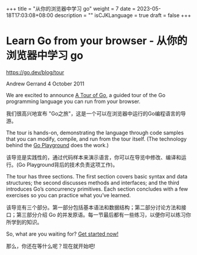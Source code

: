 +++
title = "从你的浏览器中学习 go"
weight = 7
date = 2023-05-18T17:03:08+08:00
description = ""
isCJKLanguage = true
draft = false
+++

# Learn Go from your browser - 从你的浏览器中学习 go

https://go.dev/blog/tour

Andrew Gerrand
4 October 2011

We are excited to announce [A Tour of Go](https://go.dev/tour/), a guided tour of the Go programming language you can run from your browser.

我们很高兴地宣布 "Go之旅"，这是一个可以在浏览器中运行的Go编程语言的导游。

The tour is hands-on, demonstrating the language through code samples that you can modify, compile, and run from the tour itself. (The technology behind the [Go Playground](https://go.dev/doc/play/) does the work.)

该导览是实践性的，通过代码样本来演示语言，你可以在导览中修改、编译和运行。(Go Playground背后的技术负责这项工作)。

The tour has three sections. The first section covers basic syntax and data structures; the second discusses methods and interfaces; and the third introduces Go’s concurrency primitives. Each section concludes with a few exercises so you can practice what you’ve learned.

该导览有三个部分。第一部分包括基本语法和数据结构；第二部分讨论方法和接口；第三部分介绍 Go 的并发原语。每一节最后都有一些练习，以便你可以练习你所学到的知识。

So, what are you waiting for? [Get started now!](https://go.dev/tour/)

那么，你还在等什么呢？现在就开始吧!

